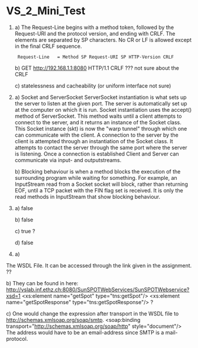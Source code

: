 # VS_2_Mini_Test

1. a)
The Request-Line begins with a method token, followed by the Request-URI and the protocol version, and ending with CRLF. The elements are separated by SP characters. No CR or LF is allowed except in the final CRLF sequence.

        Request-Line   = Method SP Request-URI SP HTTP-Version CRLF
   
   b)
GET http://192.168.1.1:8080 HTTP/1.1 CRLF ??? not sure about the CRLF

   c)
statelessness and cacheability (or uniform interface not sure)

2. a) 
Socket and ServerSocket
ServerSocket instantiation is what sets up the server to listen at the given port. The server is automatically set up at the computer on which it is run. Socket instantiation uses the accept() method of ServerSocket. This method waits until a client attempts to connect to the server, and it returns an instance of the Socket class. This Socket instance (skt) is now the "warp tunnel" through which one can communicate with the client. A connection to the server by the client is attempted through an instantiation of the Socket class. It attempts to contact the server through the same port where the server is listening. Once a connection is established Client and Server can communicate via input- and outputstreams.

   b)
Blocking behaviour is when a method blocks the execution of the surrounding program while waiting for something. For example, an InputStream read from a Socket socket will block, rather than returning EOF, until a TCP packet with the FIN flag set is received. It is only the read methods in InputStream that show blocking behaviour.

3. a)
false
  
   b)
false

   c)
true ?

   d)
false

4. a)

The WSDL File. It can be accessed through the link given in the assignment. ??

   b)
They can be found in here: http://vslab.inf.ethz.ch:8080/SunSPOTWebServices/SunSPOTWebservice?xsd=1
<xs:element name="getSpot" type="tns:getSpot"/>
<xs:element name="getSpotResponse" type="tns:getSpotResponse"/> ?

   c)
One would change the expression after transport in the WSDL file to http://schemas.xmlsoap.org/soap/smtp.
<soap:binding transport="http://schemas.xmlsoap.org/soap/http" style="document"/>
The address would have to be an email-address since SMTP is a mail-protocol.

